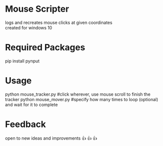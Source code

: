 # Mouse Scripter
 logs and recreates mouse clicks at given coordinates\
 created for windows 10
# Required Packages
 pip install pynput
# Usage
 python mouse_tracker.py
 #click wherever, use mouse scroll to finish the tracker
 python mouse_mover.py
 #specify how many times to loop (optional) and wait for it to complete
# Feedback
 open to new ideas and improvements 👍 👍 👍

